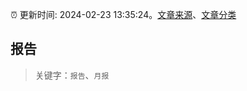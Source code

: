 :alarm_clock: 更新时间: 2024-02-23 13:35:24。[文章来源](/README.md)、[文章分类](/TAGS.md)

## 报告


> 关键字：`报告`、`月报`



